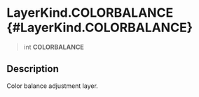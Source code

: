 LayerKind.COLORBALANCE {#LayerKind.COLORBALANCE}
======================

> int **COLORBALANCE**

Description
-----------

Color balance adjustment layer.
